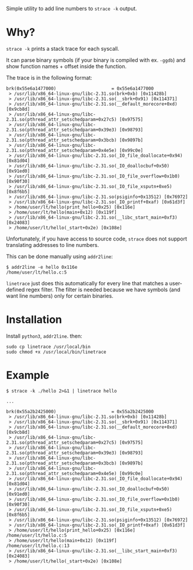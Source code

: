 Simple utility to add line numbers to `strace -k` output.

# Why?

`strace -k` prints a stack trace for each syscall.

It can parse binary symbols (if your binary is compiled with ex. `-ggdb`) and show function names + offset inside the function.

The trace is in the following format:
```
brk(0x55e6a1477000)                     = 0x55e6a1477000
 > /usr/lib/x86_64-linux-gnu/libc-2.31.so(brk+0xb) [0x11428b]
 > /usr/lib/x86_64-linux-gnu/libc-2.31.so(__sbrk+0x91) [0x114371]
 > /usr/lib/x86_64-linux-gnu/libc-2.31.so(__default_morecore+0xd) [0x9cb8d]
 > /usr/lib/x86_64-linux-gnu/libc-2.31.so(pthread_attr_setschedparam+0x27c5) [0x97575]
 > /usr/lib/x86_64-linux-gnu/libc-2.31.so(pthread_attr_setschedparam+0x39e3) [0x98793]
 > /usr/lib/x86_64-linux-gnu/libc-2.31.so(pthread_attr_setschedparam+0x3bcb) [0x9897b]
 > /usr/lib/x86_64-linux-gnu/libc-2.31.so(pthread_attr_setschedparam+0x4e5e) [0x99c0e]
 > /usr/lib/x86_64-linux-gnu/libc-2.31.so(_IO_file_doallocate+0x94) [0x81d04]
 > /usr/lib/x86_64-linux-gnu/libc-2.31.so(_IO_doallocbuf+0x50) [0x91ed0]
 > /usr/lib/x86_64-linux-gnu/libc-2.31.so(_IO_file_overflow+0x1b0) [0x90f30]
 > /usr/lib/x86_64-linux-gnu/libc-2.31.so(_IO_file_xsputn+0xe5) [0x8f6b5]
 > /usr/lib/x86_64-linux-gnu/libc-2.31.so(psiginfo+0x13512) [0x76972]
 > /usr/lib/x86_64-linux-gnu/libc-2.31.so(_IO_printf+0xaf) [0x61d3f]
 > /home/user/lt/hello(print_hello+0x25) [0x116e]
 > /home/user/lt/hello(main+0x12) [0x119f]
 > /usr/lib/x86_64-linux-gnu/libc-2.31.so(__libc_start_main+0xf3) [0x24083]
 > /home/user/lt/hello(_start+0x2e) [0x108e]
```

Unfortunately, if you have access to source code, `strace` does not support translating addresses to line numbers.

This can be done manually using `addr2line`:
```
$ addr2line -e hello 0x116e
/home/user/lt/hello.c:5
```

`linetrace` just does this automatically for every line that matches a user-defined regex filter.
The filter is needed because we have symbols (and want line numbers) only for certain binaries.

# Installation
Install `python3`, `addr2line`. then:

```
sudo cp linetrace /usr/local/bin
sudo chmod +x /usr/local/bin/linetrace
```

# Example

```
$ strace -k ./hello 2>&1 | linetrace hello

...

brk(0x55a2b2425000)                     = 0x55a2b2425000
 > /usr/lib/x86_64-linux-gnu/libc-2.31.so(brk+0xb) [0x11428b]
 > /usr/lib/x86_64-linux-gnu/libc-2.31.so(__sbrk+0x91) [0x114371]
 > /usr/lib/x86_64-linux-gnu/libc-2.31.so(__default_morecore+0xd) [0x9cb8d]
 > /usr/lib/x86_64-linux-gnu/libc-2.31.so(pthread_attr_setschedparam+0x27c5) [0x97575]
 > /usr/lib/x86_64-linux-gnu/libc-2.31.so(pthread_attr_setschedparam+0x39e3) [0x98793]
 > /usr/lib/x86_64-linux-gnu/libc-2.31.so(pthread_attr_setschedparam+0x3bcb) [0x9897b]
 > /usr/lib/x86_64-linux-gnu/libc-2.31.so(pthread_attr_setschedparam+0x4e5e) [0x99c0e]
 > /usr/lib/x86_64-linux-gnu/libc-2.31.so(_IO_file_doallocate+0x94) [0x81d04]
 > /usr/lib/x86_64-linux-gnu/libc-2.31.so(_IO_doallocbuf+0x50) [0x91ed0]
 > /usr/lib/x86_64-linux-gnu/libc-2.31.so(_IO_file_overflow+0x1b0) [0x90f30]
 > /usr/lib/x86_64-linux-gnu/libc-2.31.so(_IO_file_xsputn+0xe5) [0x8f6b5]
 > /usr/lib/x86_64-linux-gnu/libc-2.31.so(psiginfo+0x13512) [0x76972]
 > /usr/lib/x86_64-linux-gnu/libc-2.31.so(_IO_printf+0xaf) [0x61d3f]
 > /home/user/lt/hello(print_hello+0x25) [0x116e]
/home/user/lt/hello.c:5
 > /home/user/lt/hello(main+0x12) [0x119f]
/home/user/lt/hello.c:13
 > /usr/lib/x86_64-linux-gnu/libc-2.31.so(__libc_start_main+0xf3) [0x24083]
 > /home/user/lt/hello(_start+0x2e) [0x108e]
```
